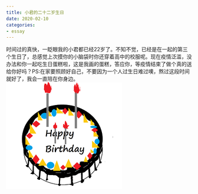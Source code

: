 ```yaml
---
title: 小君的二十二岁生日
date: 2020-02-10
categories:
- essay
---
```

时间过的真快，一眨眼我的小君都已经22岁了。不知不觉，已经是在一起的第三个生日了，总感觉上次摸你的小脑袋时你还穿着高中的校服呢。现在疫情泛滥，没办法和你一起吃生日蛋糕啦，这是我画的蛋糕，答应你，等疫情结束了做个真的送给你好吗？PS:在家要照顾好自己，不要因为一个人过生日难过噢，熬过这段时间就好了，我会一直陪在你身边。
![蛋糕](../img/20200210205545.png)